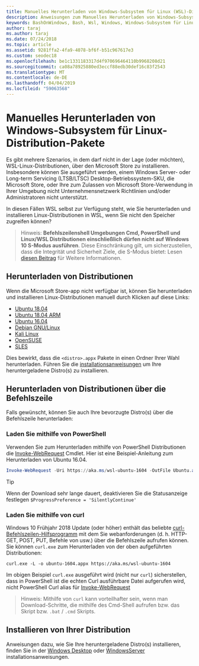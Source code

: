 ```yaml
---
title: Manuelles Herunterladen von Windows-Subsystem für Linux (WSL)-Distributionen
description: Anweisungen zum Manuelles Herunterladen von Windows-Subsystem für Linux-Distributionen.
keywords: BashOnWindows, Bash, Wsl, Windows, Windows-Subsystem für Linux, WSL, Windows-Subsystem, -Distribution, Ubuntu, OpenSUSE, SLES, debian, Kali
author: taraj
ms.author: taraj
ms.date: 07/24/2018
ms.topic: article
ms.assetid: 9281ffa2-4fa9-4078-bf6f-b51c967617e3
ms.custom: seodec18
ms.openlocfilehash: be1c1331183317d4f970696464110b9968208d21
ms.sourcegitcommit: ca08a78925880ed3eccf88edb30def16c83f2543
ms.translationtype: MT
ms.contentlocale: de-DE
ms.lasthandoff: 04/04/2019
ms.locfileid: "59063568"
---
```

# <a name="manually-download-windows-subsystem-for-linux-distro-packages"></a>Manuelles Herunterladen von Windows-Subsystem für Linux-Distribution-Pakete

Es gibt mehrere Szenarios, in dem darf nicht in der Lage (oder möchten), WSL-Linux-Distributionen, über den Microsoft Store zu installieren. Insbesondere können Sie ausgeführt werden, einem Windows Server- oder Long-term Servicing (LTSB/LTSC) Desktop-Betriebssystem-SKU, die Microsoft Store, oder Ihre zum Zulassen von Microsoft Store-Verwendung in Ihrer Umgebung nicht Unternehmensnetzwerk Richtlinien und/oder Administratoren nicht unterstützt.

In diesen Fällen WSL selbst zur Verfügung steht, wie Sie herunterladen und installieren Linux-Distributionen in WSL, wenn Sie nicht den Speicher zugreifen können?

> Hinweis: **Befehlszeilenshell Umgebungen Cmd, PowerShell und Linux/WSL Distributionen einschließlich dürfen nicht auf Windows 10 S-Modus ausführen**. Diese Einschränkung gilt, um sicherzustellen, dass die Integrität und Sicherheit Ziele, die S-Modus bietet: Lesen [diesen Beitrag](https://blogs.msdn.microsoft.com/commandline/2017/05/18/will-linux-distros-run-on-windows-10-s/) für Weitere Informationen.

## <a name="downloading-distros"></a>Herunterladen von Distributionen

Wenn die Microsoft Store-app nicht verfügbar ist, können Sie herunterladen und installieren Linux-Distributionen manuell durch Klicken auf diese Links:
* [Ubuntu 18.04](https://aka.ms/wsl-ubuntu-1804)
* [Ubuntu 18.04 ARM](https://aka.ms/wsl-ubuntu-1804-arm)
* [Ubuntu 16.04](https://aka.ms/wsl-ubuntu-1604)
* [Debian GNU/Linux](https://aka.ms/wsl-debian-gnulinux)
* [Kali Linux](https://aka.ms/wsl-kali-linux)
* [OpenSUSE](https://aka.ms/wsl-opensuse-42)
* [SLES](https://aka.ms/wsl-sles-12)

Dies bewirkt, dass die `<distro>.appx` Pakete in einen Ordner Ihrer Wahl herunterladen. Führen Sie die [installationsanweisungen](#installing-your-distro) um Ihre heruntergeladene Distro(s) zu installieren.

## <a name="downloading-distros-via-the-command-line"></a>Herunterladen von Distributionen über die Befehlszeile
Falls gewünscht, können Sie auch Ihre bevorzugte Distro(s) über die Befehlszeile herunterladen:

 ### <a name="download-using-powershell"></a>Laden Sie mithilfe von PowerShell
 Verwenden Sie zum Herunterladen mithilfe von PowerShell Distributionen die [Invoke-WebRequest](https://msdn.microsoft.com/powershell/reference/5.1/microsoft.powershell.utility/invoke-webrequest) Cmdlet. Hier ist eine Beispiel-Anleitung zum Herunterladen von Ubuntu 16.04.

```powershell
Invoke-WebRequest -Uri https://aka.ms/wsl-ubuntu-1604 -OutFile Ubuntu.appx -UseBasicParsing
```

> [!TIP]
> Wenn der Download sehr lange dauert, deaktivieren Sie die Statusanzeige festlegen `$ProgressPreference = 'SilentlyContinue'`

### <a name="download-using-curl"></a>Laden Sie mithilfe von curl
Windows 10 Frühjahr 2018 Update (oder höher) enthält das beliebte [curl-Befehlszeilen-Hilfsprogramm](https://curl.haxx.se/) mit dem Sie webanforderungen (d. h. HTTP-GET, POST, PUT, Befehle von usw.) über die Befehlszeile aufrufen können. Sie können `curl.exe` zum Herunterladen von der oben aufgeführten Distributionen:

```console
curl.exe -L -o ubuntu-1604.appx https://aka.ms/wsl-ubuntu-1604
```

Im obigen Beispiel `curl.exe` ausgeführt wird (nicht nur `curl`) sicherstellen, dass in PowerShell ist die echten Curl ausführbare Datei aufgerufen wird, nicht PowerShell Curl alias für [Invoke-WebRequest](https://docs.microsoft.com/en-us/powershell/module/microsoft.powershell.utility/invoke-webrequest?view=powershell-6)

> Hinweis: Mithilfe von `curl` kann vorteilhafter sein, wenn man Download-Schritte, die mithilfe des Cmd-Shell aufrufen bzw. das Skript bzw. `.bat`  /  `.cmd` Skripts.

## <a name="installing-your-distro"></a>Installieren von Ihrer Distribution
Anweisungen dazu, wie Sie Ihre heruntergeladene Distro(s) installieren, finden Sie in der [Windows Desktop](install-win10.md) oder [WindowsServer](install-on-server.md) installationsanweisungen.
